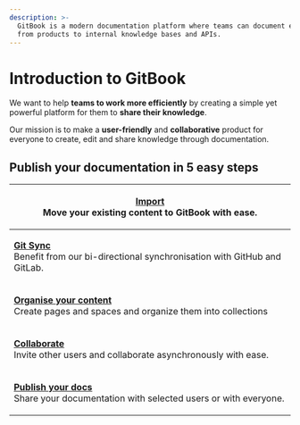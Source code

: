 ```yaml
---
description: >-
  GitBook is a modern documentation platform where teams can document everything
  from products to internal knowledge bases and APIs.
---
```


# Introduction to GitBook

We want to help **teams to work more efficiently** by creating a simple yet powerful platform for them to **share their knowledge**.

Our mission is to make a **user-friendly** and **collaborative** product for everyone to create, edit and share knowledge through documentation.

## Publish your documentation in 5 easy steps

| <p><a href="getting-started/import.md"><strong>Import</strong></a><br>Move your existing content to GitBook with ease.</p>                                                    |
| ----------------------------------------------------------------------------------------------------------------------------------------------------------------------------- |
| <p><strong></strong><a href="getting-started/git-sync/"><strong>Git Sync</strong></a><br>Benefit from our bi-directional synchronisation with GitHub and GitLab.</p>          |
| <p><strong></strong><a href="getting-started/content-structure/"><strong>Organise your content</strong></a><br>Create pages and spaces and organize them into collections</p> |
| <p><a href="getting-started/collaboration/"><strong>Collaborate</strong></a><br>Invite other users and collaborate asynchronously with ease.</p>                              |
| <p><strong></strong><a href="getting-started/publishing/"><strong>Publish your docs</strong></a><br>Share your documentation with selected users or with everyone.</p>        |
